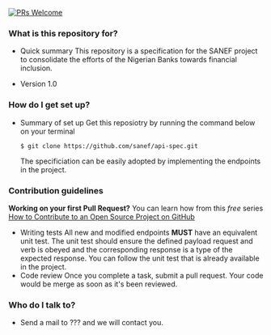 [![PRs Welcome](https://img.shields.io/badge/PRs-welcome-brightgreen.svg?style=flat-square)](http://makeapullrequest.com)

### What is this repository for? ###

* Quick summary
	This repository is a specification for the SANEF project to consolidate the efforts of the Nigerian Banks towards financial inclusion.
	
* Version
	1.0

### How do I get set up? ###

* Summary of set up
    Get this reposiotry by running the command below on your terminal
    
    ```
	$ git clone https://github.com/sanef/api-spec.git
	```  
    
    The specificiation can be easily adopted by implementing the endpoints in the project.
    

### Contribution guidelines ###
**Working on your first Pull Request?** You can learn how from this *free* series [How to Contribute to an Open Source Project on GitHub](https://egghead.io/series/how-to-contribute-to-an-open-source-project-on-github)

* Writing tests
  All new and modified endpoints **MUST** have an equivalent unit test.
  The unit test should ensure the defined payload request and verb is obeyed and the corresponding response is a type of the expected response.
  You can follow the unit test that is already available in the project.
* Code review
  Once you complete a task, submit a pull request.
  Your code would be merge as soon as it's been reviewed.

### Who do I talk to? ###

* Send a mail to ??? and we will contact you.
